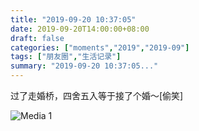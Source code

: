 ```yaml
---
title: "2019-09-20 10:37:05"
date: 2019-09-20T14:00:00+08:00
draft: false
categories: ["moments","2019","2019-09"]
tags: ["朋友圈","生活记录"]
summary: "2019-09-20 10:37:05..."
---
```


过了走婚桥，四舍五入等于接了个婚～[偷笑]

![Media 1](/Moments/photos/2019-09-20/201909201037050.jpg)

